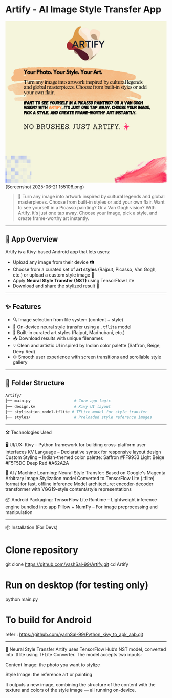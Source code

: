 # Artify - AI Image Style Transfer App

![Artify App](homescreen.png)(Screenshot 2025-06-21 155106.png)

> 🎨 Turn any image into artwork inspired by cultural legends and global masterpieces. Choose from built-in styles or add your own flair. Want to see yourself in a Picasso painting? Or a Van Gogh vision? With Artify, it's just one tap away. Choose your image, pick a style, and create frame-worthy art instantly.

---

## 📱 App Overview
Artify is a Kivy-based Android app that lets users:
- Upload any image from their device 📷
- Choose from a curated set of **art styles** (Rajput, Picasso, Van Gogh, etc.) or upload a custom style image 🎨
- Apply **Neural Style Transfer (NST)** using TensorFlow Lite
- Download and share the stylized result 🌟

---

## ✨ Features
- 🔍 Image selection from file system (content + style)
- 🧠 On-device neural style transfer using a `.tflite` model
- 🎨 Built-in curated art styles (Rajput, Madhubani, etc.)
- 📥 Download results with unique filenames
- 💡 Clean and artistic UI inspired by Indian color palette (Saffron, Beige, Deep Red)
- ⚙️ Smooth user experience with screen transitions and scrollable style gallery

---

## 📂 Folder Structure
```bash
Artify/
├── main.py                   # Core app logic
├── design.kv                 # Kivy UI layout
├── stylization_model.tflite # TFLite model for style transfer
├── styles/                   # Preloaded style reference images
```
---
🛠 Technologies Used

🖥️ UI/UX:
Kivy – Python framework for building cross-platform user interfaces
KV Language – Declarative syntax for responsive layout design
Custom Styling – Indian-themed color palette:
Saffron #FF9933
Light Beige #F5F5DC
Deep Red #A62A2A

🧠 AI / Machine Learning:
Neural Style Transfer:
Based on Google's Magenta Arbitrary Image Stylization model
Converted to TensorFlow Lite (.tflite) format for fast, offline inference
Model architecture: encoder-decoder transformer with VGG19-style content/style representations

📦 Android Packaging:
TensorFlow Lite Runtime – Lightweight inference engine bundled into app
Pillow + NumPy – For image preprocessing and manipulation

---

📦 Installation (For Devs)
# Clone repository
git clone https://github.com/yashSal-99/Artify.git
cd Artify

# Run on desktop (for testing only)
python main.py

# To build for Android
refer : https://github.com/yashSal-99/Python_kivy_to_apk_aab.git


---
🤖 Neural Style Transfer
Artify uses TensorFlow Hub’s NST model, converted into .tflite using TFLite Converter. The model accepts two inputs:

Content Image: the photo you want to stylize

Style Image: the reference art or painting

It outputs a new image, combining the structure of the content with the texture and colors of the style image — all running on-device.

